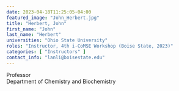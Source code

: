 ```yaml
---
date: 2023-04-18T11:25:05-04:00
featured_image: "John_Herbert.jpg"
title: "Herbert, John"
first_name: "John"
last_name: "Herbert"
universities: "Ohio State University"
roles: "Instructor, 4th i-CoMSE Workshop (Boise State, 2023)"
categories: [ "Instructors" ]
contact_info: "lanli@boisestate.edu"
---
```


Professor\
Department of Chemistry and Biochemistry
